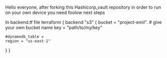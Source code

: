 Hello everyone, after forking this Hashicorp_vault repository in order to run on your own device you need foolow next steps


In backend.tf file
terraform {
  backend "s3" {
    bucket = "project-emil".                                    # give your own bucket name
    key    = "path/to/my/key"

    #dynamodb_table = 
    region = "us-east-1"
  }
}
